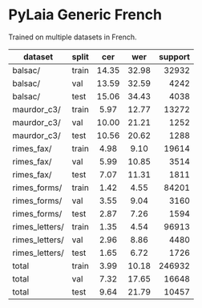 # PyLaia Generic French

Trained on multiple datasets in French.

| dataset        	| split 	|  cer  	|  wer  	| support 	|
|----------------	|-------	|:-----:	|:-----:	|--------:	|
| balsac/        	| train 	| 14.35 	| 32.98 	|   32932 	|
| balsac/        	| val   	| 13.59 	| 32.59 	|    4242 	|
| balsac/        	| test  	| 15.06 	| 34.43 	|    4038 	|
| maurdor_c3/    	| train 	|  5.97 	| 12.77 	|   13272 	|
| maurdor_c3/    	| val   	| 10.00 	| 21.21 	|    1252 	|
| maurdor_c3/    	| test  	| 10.56 	| 20.62 	|    1288 	|
| rimes_fax/     	| train 	|  4.98 	|  9.10 	|   19614 	|
| rimes_fax/     	| val   	|  5.99 	| 10.85 	|    3514 	|
| rimes_fax/     	| test  	|  7.07 	| 11.31 	|    1811 	|
| rimes_forms/   	| train 	|  1.42 	|  4.55 	|   84201 	|
| rimes_forms/   	| val   	|  3.55 	|  9.04 	|    3160 	|
| rimes_forms/   	| test  	|  2.87 	|  7.26 	|    1594 	|
| rimes_letters/ 	| train 	|  1.35 	|  4.54 	|   96913 	|
| rimes_letters/ 	| val   	|  2.96 	|  8.86 	|    4480 	|
| rimes_letters/ 	| test  	|  1.65 	|  6.72 	|    1726 	|
| total          	| train 	|  3.99 	| 10.18 	|  246932 	|
| total          	| val   	|  7.32 	| 17.65 	|   16648 	|
| total          	| test  	|  9.64 	| 21.79 	|   10457 	|
